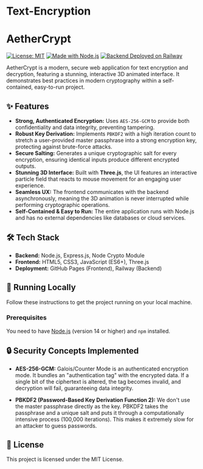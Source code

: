 # Text-Encryption

# AetherCrypt

[![License: MIT](https://img.shields.io/badge/License-MIT-yellow.svg)](https://opensource.org/licenses/MIT)
[![Made with Node.js](https://img.shields.io/badge/Node.js-18.x-339933?logo=node.js)](https://nodejs.org/)
[![Backend Deployed on Railway](https://img.shields.io/badge/Deployment-Railway-black?logo=railway)](https://railway.app)

AetherCrypt is a modern, secure web application for text encryption and decryption, featuring a stunning, interactive 3D animated interface. It demonstrates best practices in modern cryptography within a self-contained, easy-to-run project.



## ✨ Features

-   **Strong, Authenticated Encryption:** Uses `AES-256-GCM` to provide both confidentiality and data integrity, preventing tampering.
-   **Robust Key Derivation:** Implements `PBKDF2` with a high iteration count to stretch a user-provided master passphrase into a strong encryption key, protecting against brute-force attacks.
-   **Secure Salting:** Generates a unique cryptographic salt for every encryption, ensuring identical inputs produce different encrypted outputs.
-   **Stunning 3D Interface:** Built with **Three.js**, the UI features an interactive particle field that reacts to mouse movement for an engaging user experience.
-   **Seamless UX:** The frontend communicates with the backend asynchronously, meaning the 3D animation is never interrupted while performing cryptographic operations.
-   **Self-Contained & Easy to Run:** The entire application runs with Node.js and has no external dependencies like databases or cloud services.

## 🛠️ Tech Stack

-   **Backend:** Node.js, Express.js, Node Crypto Module
-   **Frontend:** HTML5, CSS3, JavaScript (ES6+), Three.js
-   **Deployment:** GitHub Pages (Frontend), Railway (Backend)

## 🚀 Running Locally

Follow these instructions to get the project running on your local machine.

### Prerequisites

You need to have [Node.js](https://nodejs.org/) (version 14 or higher) and `npm` installed.


## 🔒 Security Concepts Implemented

-   **AES-256-GCM:** Galois/Counter Mode is an authenticated encryption mode. It bundles an "authentication tag" with the encrypted data. If a single bit of the ciphertext is altered, the tag becomes invalid, and decryption will fail, guaranteeing data integrity.

-   **PBKDF2 (Password-Based Key Derivation Function 2):** We don't use the master passphrase directly as the key. PBKDF2 takes the passphrase and a unique salt and puts it through a computationally intensive process (100,000 iterations). This makes it extremely slow for an attacker to guess passwords.

## 📄 License

This project is licensed under the MIT License.
